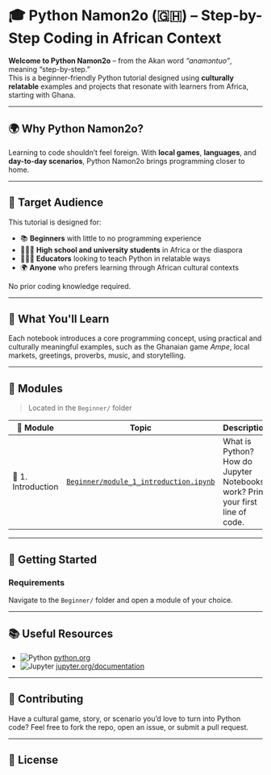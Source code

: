 # 🎓 Python Namon2o (🇬🇭) – Step-by-Step Coding in African Context

**Welcome to Python Namon2o** – from the Akan word *“anamɔntuo”*, meaning “step-by-step.”  
This is a beginner-friendly Python tutorial designed using  **culturally relatable** examples and projects that resonate with learners from Africa, starting with Ghana.

---

## 🌍 Why Python Namon2o?

Learning to code shouldn’t feel foreign. With **local games**, **languages**, and **day-to-day scenarios**, Python Namon2o brings programming closer to home.

---

## 👥 Target Audience

This tutorial is designed for:

- 📚 **Beginners** with little to no programming experience
- 🧑🏾‍🎓 **High school and university students** in Africa or the diaspora
- 👩🏽‍🏫 **Educators** looking to teach Python in relatable ways
- 🌍 **Anyone** who prefers learning through African cultural contexts

No prior coding knowledge required.

---

## 🧭 What You'll Learn

Each notebook introduces a core programming concept, using practical and culturally meaningful examples, such as the  Ghanaian game *Ampe*, local markets, greetings, proverbs, music, and storytelling.

---

## 📘 Modules

> Located in the `Beginner/` folder

| 🧩 Module | Topic | Description |
|----------|-------|-------------|
| 📍 1. Introduction | [`Beginner/module_1_introduction.ipynb`](Beginner/module_1_introduction.ipynb) | What is Python? How do Jupyter Notebooks work? Print your first line of code. |

---

## 🚀 Getting Started

### Requirements

Navigate to the `Beginner/` folder and open a module of your choice.

---

## 📚 Useful Resources

- ![Python](https://img.shields.io/badge/Python-Official-blue) [python.org](https://www.python.org/)
- ![Jupyter](https://img.shields.io/badge/Jupyter-Docs-orange) [jupyter.org/documentation](https://jupyter.org/documentation)

---

## 🤝 Contributing
Have a cultural game, story, or scenario you’d love to turn into Python code?
Feel free to fork the repo, open an issue, or submit a pull request.

---

## 📜 License





